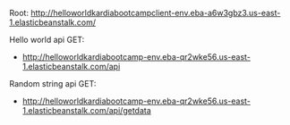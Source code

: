 Root: http://helloworldkardiabootcampclient-env.eba-a6w3gbz3.us-east-1.elasticbeanstalk.com/ 

Hello world api GET:
- http://helloworldkardiabootcamp-env.eba-qr2wke56.us-east-1.elasticbeanstalk.com/api 


Random string api GET: 
- http://helloworldkardiabootcamp-env.eba-qr2wke56.us-east-1.elasticbeanstalk.com/api/getdata 
